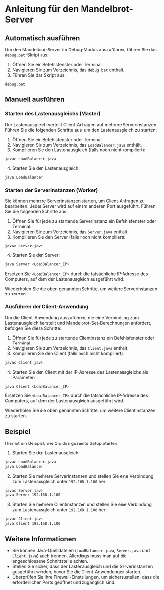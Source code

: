 # Anleitung für den Mandelbrot-Server

## Automatisch ausführen

Um den Mandelbrot-Server im Debug-Modus auszuführen, führen Sie das `debug.bat`-Skript aus:

1. Öffnen Sie ein Befehlsfenster oder Terminal.
2. Navigieren Sie zum Verzeichnis, das `debug.bat` enthält.
3. Führen Sie das Skript aus:

```bash
debug.bat
```

## Manuell ausführen
### Starten des Lastenausgleichs (Master)

Der Lastenausgleich verteilt Client-Anfragen auf mehrere Serverinstanzen. Führen Sie die folgenden Schritte aus, um den Lastenausgleich zu starten:

1. Öffnen Sie ein Befehlsfenster oder Terminal.
2. Navigieren Sie zum Verzeichnis, das `LoadBalancer.java` enthält.
3. Kompilieren Sie den Lastenausgleich (falls noch nicht kompiliert):

```bash
javac LoadBalancer.java
```

4. Starten Sie den Lastenausgleich:

```bash
java LoadBalancer
```

### Starten der Serverinstanzen (Worker)

Sie können mehrere Serverinstanzen starten, um Client-Anfragen zu bearbeiten. Jeder Server wird auf einem anderen Port ausgeführt. Führen Sie die folgenden Schritte aus:

1. Öffnen Sie für jede zu startende Serverinstanz ein Befehlsfenster oder Terminal.
2. Navigieren Sie zum Verzeichnis, das `Server.java` enthält.
3. Kompilieren Sie den Server (falls noch nicht kompiliert):

```bash
javac Server.java
```

4. Starten Sie den Server:

```bash
java Server <LoadBalancer_IP>
```

Ersetzen Sie `<LoadBalancer_IP>` durch die tatsächliche IP-Adresse des Computers, auf dem der Lastenausgleich ausgeführt wird.

Wiederholen Sie die oben genannten Schritte, um weitere Serverinstanzen zu starten.

### Ausführen der Client-Anwendung

Um die Client-Anwendung auszuführen, die eine Verbindung zum Lastenausgleich herstellt und Mandelbrot-Set-Berechnungen anfordert, befolgen Sie diese Schritte:

1. Öffnen Sie für jede zu startende Clientinstanz ein Befehlsfenster oder Terminal.
2. Navigieren Sie zum Verzeichnis, das `Client.java` enthält.
3. Kompilieren Sie den Client (falls noch nicht kompiliert):

```bash
javac Client.java
```

4. Starten Sie den Client mit der IP-Adresse des Lastenausgleichs als Parameter:

```bash
java Client <LoadBalancer_IP>
```

Ersetzen Sie `<LoadBalancer_IP>` durch die tatsächliche IP-Adresse des Computers, auf dem der Lastenausgleich ausgeführt wird.

Wiederholen Sie die oben genannten Schritte, um weitere Clientinstanzen zu starten.

## Beispiel

Hier ist ein Beispiel, wie Sie das gesamte Setup starten:

1. Starten Sie den Lastenausgleich:

```bash
javac LoadBalancer.java
java LoadBalancer
```

2. Starten Sie mehrere Serverinstanzen und stellen Sie eine Verbindung zum Lastenausgleich unter `192.168.1.100` her:

```bash
javac Server.java
java Server 192.168.1.100
```

3. Starten Sie mehrere Clientinstanzen und stellen Sie eine Verbindung zum Lastenausgleich unter `192.168.1.100` her:

```bash
javac Client.java
java Client 192.168.1.100
```

## Weitere Informationen

- Sie können Java-Quelldateien (`LoadBalancer.java`, `Server.java` und `Client.java`) auch trennen. Allerdings muss man auf die angeschlossene Schnittstelle achten.
- Stellen Sie sicher, dass der Lastenausgleich und die Serverinstanzen ausgeführt werden, bevor Sie die Client-Anwendungen starten.
- Überprüfen Sie Ihre Firewall-Einstellungen, um sicherzustellen, dass die erforderlichen Ports geöffnet und zugänglich sind.
